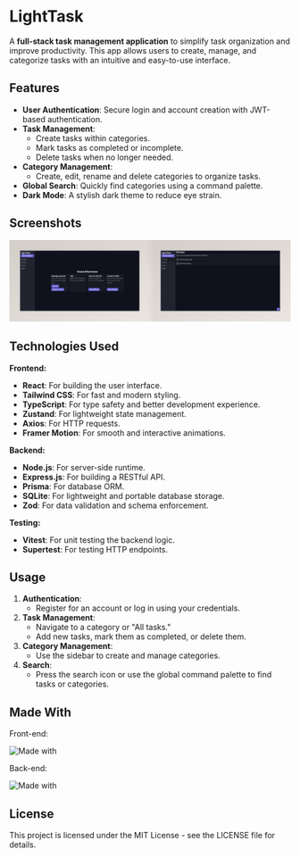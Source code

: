 # LightTask

A **full-stack task management application** to simplify task organization and improve productivity. This app allows
users to create, manage, and categorize tasks with an intuitive and easy-to-use interface.

## Features

-   **User Authentication**: Secure login and account creation with JWT-based authentication.
-   **Task Management**:
    -   Create tasks within categories.
    -   Mark tasks as completed or incomplete.
    -   Delete tasks when no longer needed.
-   **Category Management**:
    -   Create, edit, rename and delete categories to organize tasks.
-   **Global Search**: Quickly find categories using a command palette.
-   **Dark Mode**: A stylish dark theme to reduce eye strain.

## Screenshots

![LightTask screenshot](screenshots.jpeg)

## Technologies Used

**Frontend:**

-   **React**: For building the user interface.
-   **Tailwind CSS**: For fast and modern styling.
-   **TypeScript**: For type safety and better development experience.
-   **Zustand**: For lightweight state management.
-   **Axios**: For HTTP requests.
-   **Framer Motion**: For smooth and interactive animations.

**Backend:**

-   **Node.js**: For server-side runtime.
-   **Express.js**: For building a RESTful API.
-   **Prisma**: For database ORM.
-   **SQLite**: For lightweight and portable database storage.
-   **Zod**: For data validation and schema enforcement.

**Testing:**

-   **Vitest**: For unit testing the backend logic.
-   **Supertest**: For testing HTTP endpoints.

## Usage

1. **Authentication**:
    - Register for an account or log in using your credentials.
2. **Task Management**:
    - Navigate to a category or "All tasks."
    - Add new tasks, mark them as completed, or delete them.
3. **Category Management**:
    - Use the sidebar to create and manage categories.
4. **Search**:
    - Press the search icon or use the global command palette to find tasks or categories.

## Made With

Front-end:

![Made with](https://skillicons.dev/icons?i=react,tailwindcss,typescript)

Back-end:

![Made with](https://skillicons.dev/icons?i=nodejs,expressjs,prisma,sqlite)

## License

This project is licensed under the MIT License - see the LICENSE file for details.
